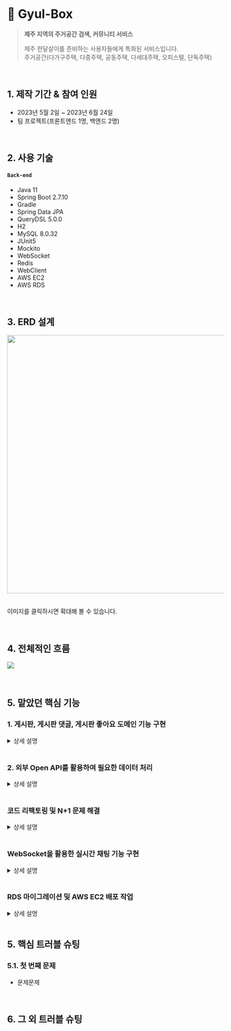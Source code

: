 # :pushpin: Gyul-Box
><b>제주 지역의 주거공간 검색, 커뮤니티 서비스</b>
>
>제주 한달살이를 준비하는 사용자들에게 특화된 서비스입니다.   
>주거공간(다가구주택, 다중주택, 공동주택, 다세대주택, 오피스텔, 단독주택)

</br>

## 1. 제작 기간 & 참여 인원
- 2023년 5월 2일 ~ 2023년 6월 24일
- 팀 프로젝트(프론트엔드 1명, 백엔드 2명)

</br>

## 2. 사용 기술
#### `Back-end`
  - Java 11
  - Spring Boot 2.7.10
  - Gradle
  - Spring Data JPA
  - QueryDSL 5.0.0
  - H2
  - MySQL 8.0.32
  - JUnit5
  - Mockito
  - WebSocket
  - Redis
  - WebClient
  - AWS EC2
  - AWS RDS

</br>

## 3. ERD 설계
<img src="https://github.com/bangjaeyoung/gyul-box/assets/80241053/71ec04c6-2c24-414f-99a1-a4dacb6de443" width=600 height=600>

</br>
</br>

이미지를 클릭하시면 확대해 볼 수 있습니다.

</br>

## 4. 전체적인 흐름
<img src="https://github.com/bangjaeyoung/gyul-box/assets/80241053/72a29c5c-dba1-46e0-8411-5c9544181cb6">

</br>
</br>
</br>

## 5. 맡았던 핵심 기능
### 1. 게시판, 게시판 댓글, 게시판 좋아요 도메인 기능 구현
 
<details>
<summary>상세 설명</summary>
<div markdown="1">

#### 1-1. 연관 관계 그림

<img src="https://github.com/bangjaeyoung/gyul-box/assets/80241053/0e7d6ac5-a7e2-4cf6-8911-8abd2bfb2a4a">

#### 1-2. 각 도메인 Service Layer 코드

- [게시판](https://github.com/bangjaeyoung/gyul-box/blob/main/server/src/main/java/jeju/oneroom/post/service/PostService.java)   
- [게시판 댓글](https://github.com/bangjaeyoung/gyul-box/blob/main/server/src/main/java/jeju/oneroom/postcomment/service/PostCommentService.java)   
- [게시판 좋아요](https://github.com/bangjaeyoung/gyul-box/blob/main/server/src/main/java/jeju/oneroom/postlike/service/PostLikeService.java)

#### 1-3. 내용

- 특정 게시물이 삭제될 경우, 해당 게시물의 댓글, 좋아요 데이터도 삭제되도록 구현하였습니다.   
```Java
    @OneToMany(mappedBy = "post", orphanRemoval = true)
    private List<PostComment> postComments = new ArrayList<>();

    @OneToMany(mappedBy = "post", orphanRemoval = true)
    private List<PostLike> postLikes = new ArrayList<>();
```

</br>

- 게시물과 댓글이 수정, 삭제할 경우 작성한 본인만 가능하도록 처리하였습니다.   
```Java
    @Transactional
    public Post updatePost(User user, PostDto.Patch patchDto) {
        Post verifiedPost = findVerifiedPost(patchDto.getPostId());

        if (verifiedPost.isAuthor(user)) {
            verifiedPost.update(patchDto.getTitle(), patchDto.getContent());
        } else {
            throw new BusinessLogicException(ExceptionCode.NO_PERMISSION_TO_EDIT);
        }

        return verifiedPost;
    }
```

</br>

- 게시물 조회 시, 조회 수가 1씩 증가되도록 Post 엔티티 내에 필드값 변경 메서드를 만들었습니다.   
  - 서비스단의 로직에서 처리하지 않은 이유는 JPA의 변경감지를 이용하고, 코드 재사용성을 높이기 위함입니다.   
```Java
    @Transactional
    public PostDto.Response findPostByPostId(long postId) {
        Post verifiedPost = findVerifiedPost(postId);
        verifiedPost.updateViews(); // 단일 게시글 조회 시, 조회 수 1씩 증가

        return postMapper.postToResponseDto(verifiedPost);
    }
```

</br>

- 게시글에 대한 좋아요를 2번 누를 경우, 취소되도록 기능을 구현했습니다.   
```Java
    @Transactional
    public void pushLike(Post post, User user) {
        checkSameUser(post, user);
        postLikeRepository.findByPostAndUser(post, user)
                .ifPresentOrElse(
                        postLike -> postLikeRepository.deleteById(postLike.getId()),
                        () -> {
                            PostLike postLike = PostLike.builder().post(post).user(user).build();
                            postLikeRepository.save(postLike);
                        });
    }
```

</div>
</details>

</br>

### 2. 외부 Open API를 활용하여 필요한 데이터 처리

<details>
<summary>상세 설명</summary>
<div markdown="1">
</div>
</details>

</br>

### 코드 리팩토링 및 N+1 문제 해결

<details>
<summary>상세 설명</summary>
<div markdown="1">
</div>
</details>

</br>

### WebSocket을 활용한 실시간 채팅 기능 구현

<details>
<summary>상세 설명</summary>
<div markdown="1">
</div>
</details>

</br>

### RDS 마이그레이션 및 AWS EC2 배포 작업

<details>
<summary>상세 설명</summary>
<div markdown="1">
</div>
</details>

</br>

## 5. 핵심 트러블 슈팅
### 5.1. 첫 번째 문제
- 문제문제

</br>

## 6. 그 외 트러블 슈팅
